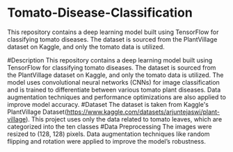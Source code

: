 # Tomato-Disease-Classification
This repository contains a deep learning model built using TensorFlow for classifying tomato diseases. The dataset is sourced from the PlantVillage dataset on Kaggle, and only the tomato data is utilized. 

#Description
This repository contains a deep learning model built using TensorFlow for classifying tomato diseases. The dataset is sourced from the PlantVillage dataset on Kaggle, and only the tomato data is utilized. The model uses convolutional neural networks (CNNs) for image classification and is trained to differentiate between various tomato plant diseases. Data augmentation techniques and performance optimizations are also applied to improve model accuracy.
#Dataset
The dataset is taken from Kaggle's PlantVillage Dataset(https://www.kaggle.com/datasets/arjuntejaswi/plant-village). This project uses only the data related to tomato leaves, which are categorized into the ten classes
#Data Preprocessing
The images were resized to (128, 128) pixels.
Data augmentation techniques like random flipping and rotation were applied to improve the model’s robustness.

